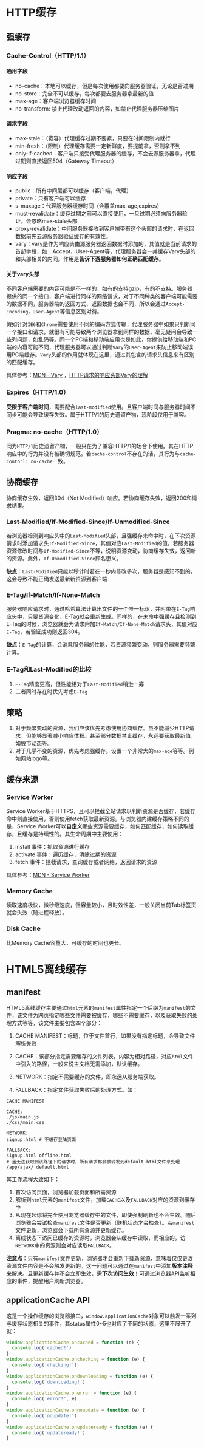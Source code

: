 # HTTP缓存

## 强缓存

### Cache-Control（HTTP/1.1）

#### 通用字段

- no-cache：本地可以缓存，但是每次使用都要向服务器验证，无论是否过期
- no-store：完全不可以缓存，每次都要去服务器拿最新的值
- max-age：客户端浏览器缓存时间
- no-transform: 禁止代理改动返回的内容，如禁止代理服务器压缩图片

#### 请求字段

- max-stale：（宽容）代理缓存过期不要紧，只要在时间限制内就行
- min-fresh：（限制）代理缓存需要一定新鲜度，要提前拿，否则拿不到
- only-if-cached：客户端只接受代理服务器的缓存，不会去源服务器拿，代理过期则直接返回504（Gateway Timeout）

#### 响应字段

- public：所有中间层都可以缓存（客户端，代理）
- private：只有客户端可以缓存
- s-maxage：代理服务器缓存时间（会覆盖max-age,expires）
- must-revalidate：缓存过期之前可以直接使用，一旦过期必须向服务器验证。会忽略max-stale头部
- proxy-revalidate：中间服务器接收到客户端带有这个头部的请求时，在返回数据前先去源服务器验证缓存的有效性。
- vary：vary是作为响应头由源服务器返回数据时添加的，其值就是当前请求的首部字段，如：Accept，User-Agent等，代理服务器会一并缓存Vary头部的和头部相关的内同。作用是**告诉下游服务器如何正确匹配缓存**。

#### 关于vary头部
不同客户端需要的内容可能是不一样的，如有的支持gzip，有的不支持。服务器提供的同一个接口，客户端进行同样的网络请求，对于不同种类的客户端可能需要的数据不同，服务器端的返回方式、返回数据也会不同，所以会通过`Accept-Encoding，User-Agent`等信息区别对待。

假如针对`IE6`和`Chrome`需要使用不同的编码方式传输，代理服务器中如果只判断同一个接口和请求，就很有可能导致两个浏览器拿到同样的数据，毫无疑问会导致一些列问题，如乱码等。同一个PC端和移动端应用也是如此，你提供给移动端和PC端的内容可能不同，代理服务器可以通过判断`Vary`的`User-Agent`来防止移动端误用PC端缓存。`Vary`头部的作用就体现在这里，通过其包含的请求头信息来有区别的匹配缓存。

具体参考：[MDN - Vary](https://developer.mozilla.org/zh-CN/docs/Web/HTTP/Headers/Vary) ，[HTTP请求的响应头部Vary的理解](https://blog.csdn.net/qq_29405933/article/details/84315254)

### Expires（HTTP/1.0）

**受限于客户端时间**，需要配合`last-modified`使用。且客户端时间与服务器时间不同步可能会导致缓存失效。属于HTTP/1的历史遗留产物，现阶段仅用于兼容。

### Pragma: no-cache（HTTP/1.0）

同为`HTTP/1`历史遗留产物，一般只在为了兼容HTTP/1的场合下使用。其在HTTP响应中的行为并没有被确切规范。若`cache-control`不存在的话，其行为与`cache-contorl: no-cache`一致。

## 协商缓存

协商缓存生效，返回304（Not Modified）响应。若协商缓存失效，返回200和请求结果。

### Last-Modified/If-Modified-Since/If-Unmodified-Since

若浏览器检测到响应头中的`Last-Modified`头部，且强缓存未命中时，在下次资源请求时添加请求头`If-Modified-Since`，其值对应`Last-Modified`的值，若服务器资源修改时间与`If-Modified-Since`不等，说明资源变动，协商缓存失效，返回新的资源。此外，`If-Unmodified-Since`顾名思义。



**缺点**：`Last-Modified`只能以秒计时若在一秒内修改多次，服务器是感知不到的，这会导致不能正确发送最新新资源到客户端

### E-Tag/If-Match/If-None-Match

服务器响应请求时，通过哈希算法计算出文件的一个唯一标识，并附带在`E-Tag`响应头中，只要资源变化，E-Tag就会重新生成。同样的，在未命中强缓存且检测到E-Tag的时候，浏览器就会为请求附加`If-Match/If-None-Match`请求头，其值对应`E-Tag`，若验证成功则返回304。

**缺点**：`E-Tag`的计算，会消耗服务器的性能，若资源频繁变动，则服务器需要频繁计算。

### E-Tag和Last-Modified的比较

1. `E-Tag`精度更高，但性能相对于`Last-Modified`稍逊一筹
2. 二者同时存在时优先考虑`E-Tag`

## 策略

1. 对于频繁变动的资源，我们应该优先考虑使用协商缓存。虽不能减少HTTP请求，但能够显著减小响应体积。甚至部分数据禁止缓存，永远要获取最新值，如股市动态等。
2. 对于几乎不变的资源，优先考虑强缓存。设置一个非常大的`max-age`等等。例如网站logo等。

## 缓存来源

### Service Worker

Service Worker基于HTTPS，且可以拦截全站请求以判断资源是否缓存，若缓存命中则直接使用，否则使用fetch获取最新资源。与浏览器内建缓存策略不同的是，Service Worker可以**自定义**哪些资源需要缓存，如何匹配缓存，如何读取缓存，且缓存是持续性的。其生命周期中主要使用：

1. install 事件：抓取资源进行缓存
2. activate 事件：遍历缓存，清除过期的资源
3. fetch 事件：拦截请求，查询缓存或者网络，返回请求的资源

具体参考：[MDN - Service Worker](https://developer.mozilla.org/zh-CN/docs/Web/API/Service_Worker_API)

### Memory Cache

读取速度极快，微秒级速度，但容量较小，且时效性差，一般关闭当前Tab标签页就会失效（随进程释放）。

### Disk Cache

比Memory Cache容量大，可缓存的时间也更长。

# HTML5离线缓存

## manifest

HTML5离线缓存主要通过`html`元素的`manifest`属性指定一个后缀为`manifest`的文件，该文件为网页指定哪些文件需要被缓存，哪些不需要缓存，以及获取失败的处理方式等等，该文件主要包含四个部分：

1. CACHE MANIFEST：标题，位于文件首行，如果没有指定标题，会导致文件解析失败

2. CACHE：该部分指定需要缓存的文件列表，内容为相对路径，对应`html`文件中引入的路径，一般来说主文档无需添加，默认缓存。

3. NETWORK：指定不需要缓存的文件，即永远从服务端获取。

4. FALLBACK：指定文件获取失败后的处理方式。如：

```
CACHE MANIFEST

CACHE:
./js/main.js
./css/main.css

NETWORK:
signup.html # 不缓存登陆页面

FALLBACK:
signup.html offline.html
# 当无法获取到该路径下的请求时，所有请求都会被转发到default.html文件来处理
/app/ajax/ default.html
```

  其工作流程大致如下：

1. 首次访问页面，浏览器加载页面和所需资源
2. 解析到`html`元素的`manifest`文件，加载`CACHE`以及`FALLBACK`对应的资源到缓存中
3. 从现在起你将完全使用浏览器缓存中的文件，即使强制刷新也不会生效。随后浏览器会尝试检查`manifest`文件是否更新（联机状态才会检查）。若`manifest`文件更新，浏览器会下载所有资源并更新缓存。
4. 离线状态下访问已缓存的资源时，浏览器会从缓存中读取，而相应的，访`NETWORK`中的资源则会对应读取`FALLBACK`。

**注意点**：只有`manifest`文件更新，浏览器才会重新下载新资源，意味着仅仅更改资源文件内容是不会触发更新的。这一问题可以通过在`manifest`中添加**版本注释**来解决。且更新缓存并不会立即生效，需**下次访问生效**！可通过浏览器API监听相应的事件，提醒用户刷新浏览器。

## applicationCache API

这是一个操作缓存的浏览器接口，`window.applicationCache`对象可以触发一系列与缓存状态相关的事件，其status属性0~5也对应了不同的状态，这里不展开了就：

```javascript
window.applicationCache.oncached = function (e) {
  console.log('cached!')
}
window.applicationCache.onchecking = function (e) {
  console.log('checking!')
}
window.applicationCache.ondownloading = function (e) {
  console.log('downloading!')
}
window.applicationCache.onerror = function (e) {
  console.log('error!', e)
}
window.applicationCache.onnoupdate = function (e) {
  console.log('noupdate!')
}
window.applicationCache.onupdateready = function (e) {
  console.log('updateready!')
}
```